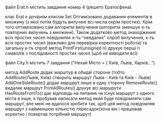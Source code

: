 файл Erat.h містить завдання номер 4 (решето Ератосфена).

клас Erat є дочірнім класом Set<unsigned>
Оптимізовано додавання елементів в множину (з якої потім будуть вилучені всі числа окрім простих). Крім того оптимізовано сам алгоритм вилучення (алгоритм зменшує к-ть повторних 
вилучень з множини). Також додатково метод знаходження всіх простих чисел повідомляє к-ть "невдалих" спроб вилучення, к-ть всіх простих чисел (важливо для перевірки коректності роботи)
та загальну к-ть спроб
метод PrintFirst(unsigned n) друкує перші n символів з послідовності простих чисел (щоб не виводити всі)

файл City.h містить 7 завдання ("Нехай Місто = { Київ, Львів, Харків...")

метод AddRoute додає марштур в обидві сторони (тобто AddRoute(Львів, Київ) створить маршрут Львів - Київ та Київ - Львів)
AddOneSideRoute() додає маршрут лише в одну сторону
RemoveRoute() видаляє маршрут
PrintAllRoutes() друкує всі маршрути
HasRouteFromTo() дає відповідь на питання чи існує маршрут з одного міста в інше, я пробував написати метод який буде повідомляти сам маршрут, але мені не вдалося зробити так, щоб цей
метод повідомляв маршрут з найменшою кількістю пересадок(хоча він і працював коректно і повертав потрібний маршрут)
